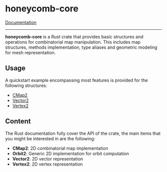 # honeycomb-core

[Documentation](../honeycomb_core/)

--- 

**honeycomb-core** is a Rust crate that provides basic structures and operations for combinatorial map manipulation.
This includes map structures, methods implementation, type aliases and geometric modeling for mesh representation.

## Usage

A quickstart example encompassing most features is provided for the following structures:

- [CMap2](../honeycomb_core/struct.CMap2.html#example)
- [Vector2](../honeycomb_core/struct.Vector2.html#example)
- [Vertex2](../honeycomb_core/struct.Vertex2.html#example)

## Content

The Rust documentation fully cover the API of the crate, the main items that you might be interested in are the
following:

- **CMap2**: 2D combinatorial map implementation
- **Orbit2**: Generic 2D implementation for orbit computation
- **Vector2**: 2D vector representation
- **Vertex2**: 2D vertex representation
